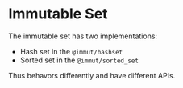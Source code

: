 # Immutable Set

The immutable set has two implementations:

- Hash set in the `@immut/hashset`
- Sorted set in the `@immut/sorted_set`

Thus behavors differently and have different APIs.